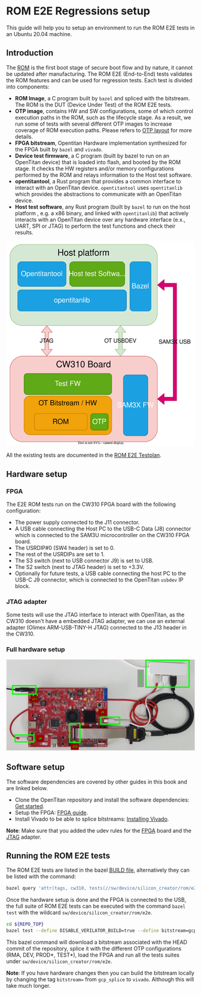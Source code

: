 # ROM E2E Regressions setup
This guide will help you to setup an environment to run the ROM E2E tests in an Ubuntu 20.04 machine.

## Introduction
The [ROM](../README.md) is the first boot stage of secure boot flow and by nature, it cannot be updated after manufacturing.
The ROM E2E (End-to-End) tests validates the ROM features and can be used for regression tests.
Each test is divided into components:
 - **ROM Image**, a C program built by `bazel` and spliced with the bitstream. The ROM is the DUT (Device Under Test) of the ROM E2E tests.
 - **OTP image**, contains HW and SW configurations, some of which control execution paths in the ROM, such as the lifecycle stage. As a result, we run some of tests with several different OTP images to increase coverage of ROM execution paths. Please refers to [OTP layout](https://opentitan.org/book/hw/ip/otp_ctrl/index.html?highlight=CREATOR_SW_CFG_AST_INIT_EN#direct-access-memory-map) for more details.
 - **FPGA bitstream**, Opentitan Hardware implementation synthesized for the FPGA built by `bazel` and `vivado`.
 - **Device test firmware**, a C program (built by bazel to run on an OpenTitan device) that is loaded into flash, and booted by the ROM stage. It checks the HW registers and/or memory configurations performed by the ROM and relays information to the Host test software.
 - **opentitantool**, a Rust program that provides a common interface to interact with an OpenTitan device. `opentitantool` uses `opentitanlib` which provides the abstractions to communicate with an OpenTitan device.
 - **Host test software**, any Rust program (built by `bazel` to run on the host platform , e.g. a x86 binary, and linked with `opentitanlib`) that actively interacts with an OpenTitan device over any hardware interface (e.x., UART, SPI or JTAG) to perform the test functions and check their results.

![Architecture](ROM_E2E_Tests.svg)

All the existing tests are documented in the [ROM E2E Testplan](https://github.com/lowRISC/OpenTitan/blob/master/sw/device/silicon_creator/rom/data/rom_e2e_testplan.hjson).
## Hardware setup
### FPGA
The E2E ROM tests run on the CW310 FPGA board with the following configuration:
 - The power supply connected to the J11 connector.
 - A USB cable connecting the Host PC to the USB-C Data (J8) connector which is connected to the SAM3U microcontroller on the CW310 FPGA board.
 - The USRDIP#0 (SW4 header) is set to 0.
 - The rest of the USRDIPs are set to 1.
 - The S3 switch (next to USB connector J9) is set to USB.
 - The S2 switch (next to JTAG header) is set to +3.3V.
 - Optionally for future tests, a USB cable connecting the host PC to the USB-C J9 connector, which is connected to the OpenTitan `usbdev` IP block.

### JTAG adapter
Some tests will use the JTAG interface to interact with OpenTitan, as the CW310 doesn't have a embedded JTAG adapter, we can use an external adapter (Olimex ARM-USB-TINY-H JTAG) connected to the J13 header in the CW310.

### Full hardware setup
![Full hardware setup](CW310_setup.png)

## Software setup
The software dependencies are covered by other guides in this book and are linked below.
- Clone the OpenTitan repository and install the software dependencies: [Get started](https://opentitan.org/guides/getting_started).
- Setup the FPGA: [FPGA guide](https://opentitan.org/guides/getting_started/setup_fpga.html).
- Install Vivado to be able to splice bitstreams: [Installing Vivado](https://opentitan.org/guides/getting_started/install_vivado).

**Note**: Make sure that you added the udev rules for the [FPGA](https://opentitan.org/guides/getting_started/install_vivado#device-permissions-udev-rules) board and the [JTAG](https://opentitan.org/guides/getting_started/setup_fpga.html#device-permissions-udev-rules) adapter.

## Running the ROM E2E tests
The ROM E2E tests are listed in the bazel [BUILD file](https://github.com/lowRISC/OpenTitan/blob/master/sw/device/silicon_creator/rom/e2e/BUILD), alternatively they can be listed with the command:
```sh
bazel query 'attr(tags, cw310, tests(//sw/device/silicon_creator/rom/e2e/...))'
```
Once the hardware setup is done and the FPGA is connected to the USB, the full suite of ROM E2E tests can be executed with the command `bazel test` with the wildcard `sw/device/silicon_creator/rom/e2e`.
```sh
cd ${REPO_TOP}
bazel test --define DISABLE_VERILATOR_BUILD=true --define bitstream=gcp_splice --test_tag_filters=-verilator,-dv,-broken --build_tests_only //sw/device/silicon_creator/rom/e2e/...
```
This bazel command will download a bitstream associated with the HEAD commit of the repository, splice it with the different OTP configurations (RMA, DEV, PROD*, TEST*), load the FPGA and run all the tests suites under `sw/device/silicon_creator/rom/e2e`.

**Note**: If you have hardware changes then you can build the bitstream locally by changing the tag `bitstream=` from `gcp_splice` to `vivado`. Although this will take much longer.
